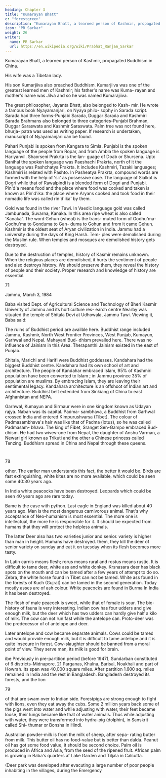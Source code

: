 ```yaml
---
heading: Chapter 3
title: "Kumarayan Bhatt"
c: "forestgreen"
description: "Kumarayan Bhatt, a learned person of Kashmir, propagated Buddhism in China."
icon: "PR Sarkar"
weight: 26
writer:
  name: PR Sarkar
  url: https://en.wikipedia.org/wiki/Prabhat_Ranjan_Sarkar
---
```


<!-- 70 -->

Kumarayan Bhatt, a learned person of Kashmir, propagated Buddhism in China. 

His wife was a Tibetan lady. 

His son Kumarjiiva also preached Buddhism. Kumarjiiva was one of the greatest learned men of Kashmir; his father's name was Kuma- rayan and mother's name was Jilva and so he was named Kumarajiiva.

The great philosopher, Jayanta Bhatt, also belonged to Kash- mir. He wrote a famous book Nyayamanjari, on Nyaya philo- sophy in Sarada script. Sarada had three forms-Punjabi Sarada, Duggar Sarada and Kashmiri Sarada Brahmans also belonged to three categories-Punjabi Brahman, Duggar Saraswata and Kashmir Saraswata. Palm tree was not found here, bhurja- patra was used as writing paper. If research is undertaken, manuscript of Nyayamanjari can be found.

Pahari Punjabi is spoken from Kangara to Simla. Punjabi is the spoken language of the people from Ropar, and from Ambla the spoken language is Hariyanvil. Shaorseni Prakrta is the lan- guage of Doab or Shursena. Upto Banihal the spoken language was Paeshachi Prakrta, north of it the language was Pashchatya Prakrta. It includes Kashmiri, Tazaki languages; Kashmiri is related with Pashto. In Pasheatya Prakrta, compound words are formed with the help of 'sii' as possessive case. The language of Sialkot is Dogri while that of Rawalpindi is a blended form of Dogri and Punjabi.
Pin'd'a means food and the place where food was cooked and taken is known as Pin'd'ika: the place where Aryans cooked and took food in their nomadic life was called rin'd'ika' by them.

Gold was found in the river Tawi. In Vaedic language gold was called Jambunada, Suvarna, Kanaka. In this area ripe wheat is also called 'Kanaka'. The word Gehun (wheat) is the trans- muted form of Godhu'ma-Godhu'ma to Gonduma to Gan- duma to Gohun and from it came Gehun.
Kashmir is the oldest seat of Aryan civilization in India. Jammu had a university during the days of King Harsh. Tem- ples were demolished during the Muslim rule. When temples and mosques are demolished history gets destroyed. 

Due to the destruction of temples, history of Kasmir remains unknown. When the religious places are demolished, it hurts the sentiment of people and also destroys history. We should preserve them, they reveal the history of people and their society. Proper research and knowledge of history are essential.


71

Jammu, March 3, 1984

Baba visited Dept. of Agricultural Science and Technology of Bheri Kasmir Univerity of Jammu and its horticulture res- earch centre Nearby was situated the temple of Shitala Devi at Udhowala, Jammu Tawi. Viewing it, Baba said:

The ruins of Buddhist period are availble here. Buddhist range included Jammu, Kashmir, North West Frontier Provinces, West Punjab, Kumayun, Garhwal and Nepal. Mahayani Bud- dhism prevailed here. There was no influence of Jainism in this Area. Therapanthi Jainism existed in the east of Punjab. 

Shitala, Marichi and Harifi were Buddhist goddesses. Kandahara had the biggest Buddhist centre. Kandahara had its own school of art and architecture. The people of Kandahar embraced Islam, 95% of Kashmiri population have been converted to Islam ; in Jammu province 35% of population are muslims. By embracing Islam, they are leaving their sentimental legacy. Kandahara architecture is an offshoot of Indian art and architecture.
Buddhist belt extended from Sinkiang of China to east Afghanistan and NEPA.

Garhwal, Kumayun and Sirmaur were in one kingdom known as Udayan rajya. Naban was its capital. Padma- sambhava, a Buddhist from Garhwal crossed India and entered Kimpurushvarsa (Tibet). The colour of Padmasambhava's hair was like that of Padma (lotus), so he was called Padmasam- bhava. The king of Fibet, Sranget Sen-Gampo embraced Bud- dhism. He had two wives-one from Nepal, the daughter of Anshu Varman, a Newari girl known as Trikuti and the other a Chinese princess called Tenzing. Buddhism spread in China and Nepal through these queens.




                           ﻿

78

other. The earlier man understands this fact, the better it would be. Birds are fast extinguishing, white kites are no more available, which could be seen some 40:30 years ago. 

In India white peacocks have been destroyed. Leopards which could be seen 40 years ago are rare today. 

Bame is the case with python. Last eagle in England was killed about 40 years ago. Man is the most dangerous carnivorous animal. That's why acceptance of Neo-humanism is most essential. The more one is intellectual, the more he is responsible for it. It should be expected from humans that they will protect the helpless animals.

The latter Deer also has two varieties junior and senior. variety is higher than man in height. Humans have destroyed. them, they kill the deer of senior variety on sunday and eat it on tuesday when its flesh becomes more tasty.

In Latin carnis means flesh; rorus means rural and rostus means rustic. It is difficult to tame deer, white ass and white donkey. Krsnasara deer has black spots on the mouth and can be tamed after a few years of attempt to do so. Zebra, the white horse found in Tibet can not be tamed. White ass found in the forests of Kuch (Gujrat) can be tamed in the second generation. Today mostly asses are of ash colour. White peacocks are found in Burma In India it has been destroyed. 

The flesh of male peacock is sweet, while that of female is sour. The bio-history of fauna is very interesting. Indian cow has four udders and give enough milk, but the deer which has two udders can hardly give half a kilo of milk. The cow can not run fast while the antelope can. Proto-deer was the predecessor of of antelope and deer.

 Later antelope and cow became separate animals. Cows could be tamed and would provide enough milk, but it is difficult to tame antelope and it is quite insecure in forest. Cow-slaughter should be banned from a moral point of view. They serve man, its milk is good for brain.

ibe Previously in pre-partition period (before 1947), Sundarban constituted of 6 districts-Midnapore, 21 Parganas, Khulna, Barisal, Noakhali and part of Howrah. Its span was 40,000 square miles. After partition 1.600 sq. miles remained in India and the rest in Bangladesh. Bangladesh destroyed its forests, and the lion

79

of that are swam over to Indian side. Forestpigs are strong enough to fight with lions, even they eat away the cubs. Some 2 million years back some of the pigs went into water and while adjusting with water, their feet became loose, their lungs became like that of water animals. Thus while adjusting with water, they were transformed into hydra-pig (dolphin), in Sanskrit called Shi- thumar or Bonsha in Hindi.

Australian powder-milk is from the milk of sheep, after sepa- rating butter from milk. This butter oil has no food-value but is better than dalda. Peanut oil has got some food value, it should be second choice. Palm oil is produced in Africa and Asia, from the seed of the ripened fruit. African palm is growing in Baba's quarters af Lake Garden and Tiljala in Calcutta.

(Deer park was developed after evacuting a large number of poor people inhabiting in the villages, during the Emergency

